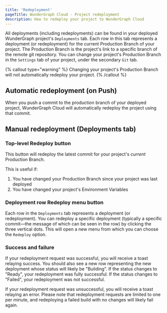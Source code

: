 ```yaml
---
title: 'Redeployment'
pageTitle: WunderGraph Cloud - Project redeployment
description: How to redeploy your project to WunderGraph Cloud
---
```


All deployments (including redeployments) can be found in your deployed WunderGraph project's `Deployments` tab.
Each row in this tab represents a deployment (or redeployment) for the current Production Branch of your project.
The Production Branch is the project's link to a specific branch of the remote git repository.
You can change your project's Production Branch in the `Settings` tab of your project, under the secondary `Git` tab.

{% callout type="warning" %}
Changing your project's Production Branch will not automatically redeploy your project.
{% /callout %}

## Automatic redeployment (on Push)

When you push a commit to the production branch of your deployed project, WunderGraph Cloud will automatically
redeploy the project using that commit.

## Manual redeployment (Deployments tab)

### Top-level Redeploy button

This button will redeploy the latest commit for your project's _current_ Production Branch.

This is useful if:

1. You have changed your Production Branch since your project was last deployed
2. You have changed your project's Environment Variables

### Deployment row Redeploy menu button

Each row in the `Deployments` tab represents a deployment (or redeployment).
You can redeploy a specific deployment (typically a specific commit—the message of which can be seen in the row) by
clicking the three vertical dots.
This will open a new menu from which you can choose the `Redeploy` option.

### Success and failure

If your redeployment request was successful, you will receive a toast relaying success.
You should also see a new row representing the new deployment whose status will likely be "Building".
If the status changes to "Ready", your redeployment was fully successful.
If the status changes to "Failed", your redeployment was not successful.

If your redeployment request was unsuccessful, you will receive a toast relaying an error.
Please note that redeployment requests are limited to one per minute, and redeploying a failed build with no changes
will likely fail again.
